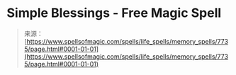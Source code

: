 <!--yml

category: 未分类

date: 2024-06-12 18:42:50

-->

# Simple Blessings - Free Magic Spell

> 来源：[https://www.spellsofmagic.com/spells/life_spells/memory_spells/7735/page.html#0001-01-01](https://www.spellsofmagic.com/spells/life_spells/memory_spells/7735/page.html#0001-01-01)
